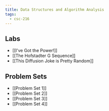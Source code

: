```yaml
---
title: Data Structures and Algorithm Analysis
tags:
  - csc-216
---
```


## Labs

* [[I've Got the Power!]]
* [[The Hofstadter G Sequence]]
* [[This Diffusion Joke is Pretty Random]]

## Problem Sets

* [[Problem Set 1]]
* [[Problem Set 2]]
* [[Problem Set 3]]
* [[Problem Set 4]]
